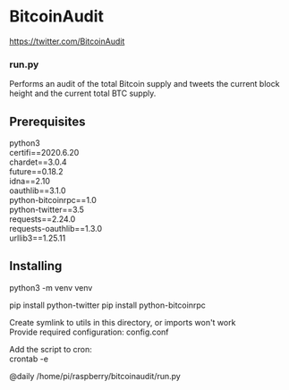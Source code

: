 # BitcoinAudit

https://twitter.com/BitcoinAudit

### run.py
Performs an audit of the total Bitcoin supply and tweets the current
block height and the current total BTC supply.

## Prerequisites

python3  
certifi==2020.6.20  
chardet==3.0.4  
future==0.18.2  
idna==2.10  
oauthlib==3.1.0  
python-bitcoinrpc==1.0  
python-twitter==3.5  
requests==2.24.0  
requests-oauthlib==1.3.0  
urllib3==1.25.11

## Installing

python3 -m venv venv

pip install python-twitter
pip install python-bitcoinrpc

Create symlink to utils in this directory, or imports won't work  
Provide required configuration: config.conf  

Add the script to cron:  
crontab -e  
  
@daily /home/pi/raspberry/bitcoinaudit/run.py
